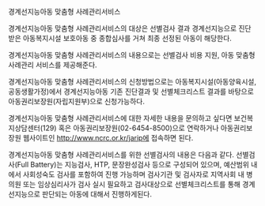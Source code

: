 경계선지능아동 맞춤형 사례관리서비스

경계선지능아동 맞춤형 사례관리서비스의 대상은 선별검사 결과 경계선지능으로 진단받은 아동복지시설 보호아동 중 종합심사를 거쳐 최종 선정된 아동이 해당한다.

경계선지능아동 맞춤형 사례관리서비스의 내용으로는 선별검사 비용 지원, 아동 맞춤형 사례관리 서비스를 제공해준다.

경계선지능아동 맞춤형 사례관리서비스의 신청방법으로는 아동복지시설(아동양육시설, 공동생활가정)에서 경계선지능아동 기존 진단결과 및 선별체크리스트 결과를 바탕으로 아동권리보장원(자립지원부)으로 신청가능하다.

경계선지능아동 맞춤형 사례관리서비스에 대한 자세한 내용을 문의하고 싶다면 보건복지상담센터(129) 혹은 아동권리보장원(02-6454-8500)으로 연락하거나 아동권리보장원 웹사이트인 http://www.ncrc.or.kr/jarip에 접속하면 된다.

경계선지능아동 맞춤형 사례관리서비스를 위한 선별검사의 내용은 다음과 같다. 선별검사(Full Battery)는 지능검사, HTP, 문장완성검사 등으로 구성되어 있으며, 예산범위 내에서 사회성숙도 검사를 포함하여 진행 가능하며 검사기관 및 검사자로 지역사회 내 병의원 또는 임상심리사가 검사 실시 필요하고 검사대상으로 선별체크리스트를 통해 경계선지능으로 판단되는 아동에 대해서 진행하게된다.